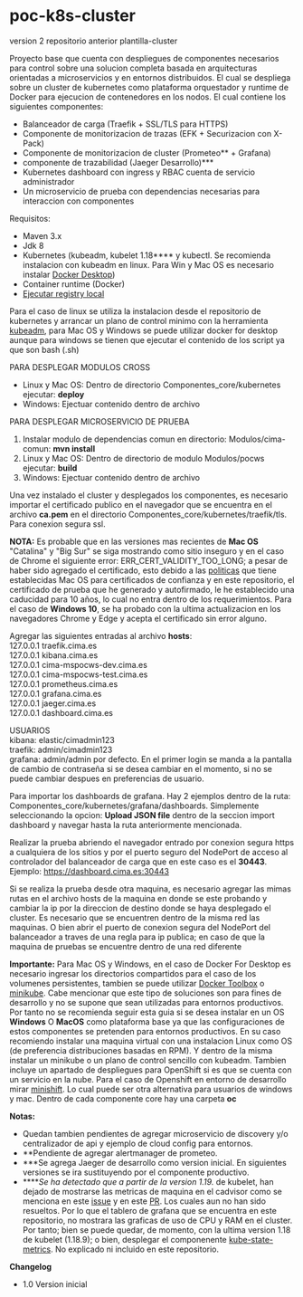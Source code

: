 # poc-k8s-cluster
version 2 repositorio  anterior plantilla-cluster

Proyecto base que cuenta con despliegues de componentes necesarios para control sobre una solucion completa basada en arquitecturas orientadas a microservicios y en entornos distribuidos. El cual se despliega sobre un cluster de kubernetes como plataforma orquestador y runtime de Docker para ejecucion de contenedores en los nodos. El cual contiene los siguientes componentes:

* Balanceador de carga (Traefik + SSL/TLS para HTTPS)
* Componente de monitorizacion de trazas (EFK + Securizacion con X-Pack)
* Componente de monitorizacion de cluster (Prometeo** + Grafana)
* componente de trazabilidad (Jaeger Desarrollo)***
* Kubernetes dashboard con ingress y RBAC cuenta de servicio administrador
* Un microservicio de prueba con dependencias necesarias para interaccion con componentes

Requisitos:
* Maven 3.x
* Jdk 8
* Kubernetes (kubeadm, kubelet 1.18**** y kubectl. Se recomienda instalacion con kubeadm en linux. Para Win y Mac OS es necesario instalar [Docker Desktop](https://www.docker.com/products/docker-desktop))  
* Container runtime (Docker)
* [Ejecutar registry local](https://docs.docker.com/registry/deploying/)

Para el caso de linux se utiliza la instalacion desde el repositorio de kubernetes y arrancar un plano de control minimo con la herramienta [kubeadm](https://kubernetes.io/docs/setup/production-environment/tools/kubeadm/create-cluster-kubeadm/), para Mac OS y Windows se puede utilizar docker for desktop aunque para windows se tienen que ejecutar el contenido de los script ya que son bash (.sh)



PARA DESPLEGAR MODULOS CROSS
* Linux y Mac OS: Dentro de directorio Componentes_core/kubernetes ejecutar: **deploy**
* Windows: Ejectuar contenido dentro de archivo

PARA DESPLEGAR MICROSERVICIO DE PRUEBA
1. Instalar modulo de dependencias comun en directorio: Modulos/cima-comun: **mvn install**
2. Linux y Mac OS: Dentro de directorio de modulo Modulos/pocws ejecutar: **build**
3. Windows: Ejectuar contenido dentro de archivo

Una vez instalado el cluster y desplegados los componentes, es necesario importar el certificado publico en el navegador que se encuentra en el archivo **ca.pem** en el directorio Componentes_core/kubernetes/traefik/tls. Para conexion segura ssl.

**NOTA:** Es probable que en las versiones mas recientes de **Mac OS** "Catalina" y "Big Sur" se siga mostrando como sitio inseguro y en el caso de Chrome el siguiente error: ERR_CERT_VALIDITY_TOO_LONG; a pesar de haber sido agregado el certificado, esto debido a las [politicas](https://support.apple.com/en-us/HT210176) que tiene establecidas Mac OS para certificados de confianza y en este repositorio, el certificado de prueba que he generado y autofirmado, le he establecido una caducidad para 10 años, lo cual no entra dentro de los requerimientos. Para el caso de **Windows 10**, se ha probado con la ultima actualizacion en los navegadores Chrome y Edge y acepta el certificado sin error alguno.

Agregar las siguientes entradas al archivo **hosts**:\
127.0.0.1 traefik.cima.es\
127.0.0.1 kibana.cima.es\
127.0.0.1 cima-mspocws-dev.cima.es\
127.0.0.1 cima-mspocws-test.cima.es\
127.0.0.1 prometheus.cima.es\
127.0.0.1 grafana.cima.es\
127.0.0.1 jaeger.cima.es\
127.0.0.1 dashboard.cima.es

USUARIOS\
kibana: elastic/cimadmin123\
traefik: admin/cimadmin123\
grafana: admin/admin por defecto. En el primer login se manda a la pantalla de cambio de contraseña si se desea cambiar en el momento, si no se puede cambiar despues en preferencias de usuario.

Para importar los dashboards de grafana. Hay 2 ejemplos dentro de la ruta: Componentes_core/kubernetes/grafana/dashboards. Simplemente seleccionando la opcion: **Upload JSON file** dentro de la seccion import dashboard y navegar hasta la ruta anteriormente mencionada.


Realizar la prueba abriendo el navegador entrado por conexion segura https a cualquiera de los sitios y por el puerto seguro del NodePort de acceso al controlador del balanceador de carga que en este caso es el **30443**.\
Ejemplo: https://dashboard.cima.es:30443

Si se realiza la prueba desde otra maquina, es necesario agregar las mimas rutas en el archivo hosts de la maquina en donde se este probando y cambiar la ip por la direccion de destino donde se haya desplegado el cluster. Es necesario que se encuentren dentro de la misma red las maquinas. O bien abrir el puerto de conexion segura del NodePort del balanceador a traves de una regla para ip publica; en caso de que la maquina de pruebas se encuentre dentro de una red diferente

**Importante:** Para Mac OS y Windows, en el caso de Docker For Desktop es necesario ingresar los directorios compartidos para el caso de los volumenes persistentes, tambien se puede utilizar [Docker Toolbox](https://docs.docker.com/docker-for-mac/docker-toolbox/) o [minikube](https://kubernetes.io/docs/tasks/tools/install-minikube/). Cabe mencionar que este tipo de soluciones son para fines de desarrollo y no se supone que sean utilizadas para entornos productivos. Por tanto no se recomienda seguir esta guia si se desea instalar en un OS **Windows** O **MacOS** como plataforma base ya que las configuraciones de estos componentes se pretenden para entornos productivos. En su caso recomiendo instalar una maquina virtual con una instalacion Linux como OS (de preferencia distribuciones basadas en RPM). Y dentro de la misma instalar un minikube o un plano de control sencillo con kubeadm. Tambien incluye un apartado de despliegues para OpenShift si es que se cuenta con un servicio en la nube. Para el caso de Openshift en entorno de desarrollo mirar [minishift](https://www.okd.io/minishift/). Lo cual puede ser otra alternativa para usuarios de windows y mac. Dentro de cada componente core hay una carpeta **oc**

**Notas:** 
* Quedan tambien pendientes de agregar microservicio de discovery y/o centralizador de api y ejemplo de cloud config para entornos.
* **Pendiente de agregar alertmanager de prometeo.
* ***Se agrega Jaeger de desarrollo como version inicial. En siguientes versiones se ira sustituyendo por el componente productivo.
* *****Se ha detectado que a partir de la version 1.19.* de kubelet, han dejado de mostrarse las metricas de maquina en el cadvisor como se menciona en este [issue](https://github.com/kubernetes/kubernetes/issues/95204) y en este [PR](https://github.com/kubernetes/kubernetes/pull/95210). Los cuales aun no han sido resueltos. Por lo que el tablero de grafana que se encuentra en este repositorio, no mostrara las graficas de uso de CPU y RAM en el cluster. Por tanto; bien se puede quedar, de momento, con la ultima version 1.18 de kubelet (1.18.9); o bien, desplegar el componenente [kube-state-metrics](https://github.com/kubernetes/kube-state-metrics). No explicado ni incluido en este repositorio.

**Changelog** 
* 1.0 Version inicial


